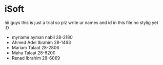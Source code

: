 # iSoft
hii guys this is just a trial
so plz write ur names and id in this file no stylig yet :D 

* myriame ayman nabil 28-2180
* Ahmed Adel Ibrahim  28-1463
* Mariam Talaat 28-2806
* Maha Talaat 28-6200
* Renad Ibrahim 28-6069